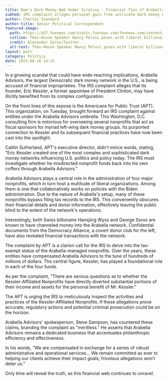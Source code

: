 ```yaml
---
title: Dem's Dark Money Web Under Scrutiny - Financial Ties of Arabella Advisors Questioned
subhed: IRS complaint alleges personal gain from intricate dark money network founded by Eric Kessler
author: Charles Standard
author-title: Senior Political Correspondent
featured-image: 
  path: https://a57.foxnews.com/static.foxnews.com/foxnews.com/content/uploads/2023/01/640/320/E-2X-fdXsAgDq8L.jpg?ve=1&tl=1
  cutline: Then-House Speaker Nancy Pelosi poses with liberal billionaire donor George Soros, left, and his son, Alexander.
  credit: Alexander Soros/Twitter
  alt-text: Then-House Speaker Nancy Pelosi poses with liberal billionaire donor George Soros, left, and his son, Alexander.
layout: post
category: Politics
date: 2023-08-16 14:15
---
```


In a growing scandal that could have wide-reaching implications, Arabella Advisors, the largest Democratic dark money network in the U.S., is being accused of financial improprieties. The IRS complaint alleges that its founder, Eric Kessler, a former appointee of President Clinton, may have illicitly benefited from its complex configuration.

On the front lines of this expose is the Americans for Public Trust (APT). This organization, on Tuesday, brought forward an IRS complaint against entities under the Arabella Advisors umbrella. This Washington, D.C. consulting firm is notorious for overseeing several nonprofits that act as fiscal sponsors for myriad left-wing dark money groups. Its purported connection to Kessler and its subsequent financial practices have now been cast into the spotlight.

Caitlin Sutherland, APT's executive director, didn't mince words, stating, "Eric Kessler created one of the most complex and sophisticated dark money networks influencing U.S. politics and policy today. The IRS must investigate whether he misdirected nonprofit funds back into his own coffers through Arabella Advisors."

Arabella Advisors plays a central role in the administration of four major nonprofits, which in turn host a multitude of liberal organizations. Among them is one that collaboratively works on policies with the Biden administration. Due to the nature of Arabella's setup, many of these nonprofits bypass filing tax records to the IRS. This conveniently obscures their financial details and donor information, effectively leaving the public blind to the extent of the network's operations.

Interestingly, both Swiss billionaire Hansjörg Wyss and George Soros are known to have channeled money into the Arabella network. Confidential documents from the Democracy Alliance, a covert donor club for the left, have also revealed financial transactions with the network.

The complaint by APT is a clarion call for the IRS to delve into the tax-exempt status of the Arabella-managed nonprofits. Over the years, these entities have compensated Arabella Advisors to the tune of hundreds of millions of dollars. The central figure, Kessler, has played a foundational role in each of the four funds.

As per the complaint, "There are serious questions as to whether the Kessler-Affiliated Nonprofits have directly diverted substantial portions of their income and assets for the personal benefit of Mr. Kessler."

The APT is urging the IRS to meticulously inspect the activities and practices of the Kessler-Affiliated Nonprofits. If these allegations prove accurate, regulatory actions and potential criminal prosecution could be on the horizon.

Arabella Advisors' spokesperson, Steve Sampson, has countered these claims, branding the complaint as "meritless." He asserts that Arabella Advisors remains a dedicated business that accentuates philanthropic efficiency and effectiveness.

In his words, "We are compensated in exchange for a series of robust administrative and operational services... We remain committed as ever to helping our clients achieve their impact goals; frivolous allegations won’t deter us."

Only time will reveal the truth, as this financial web continues to unravel.
